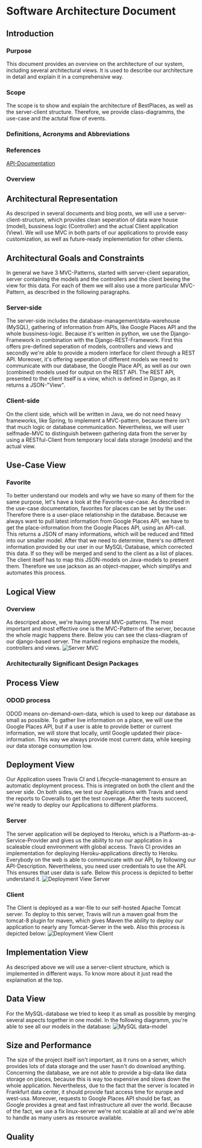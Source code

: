# Software Architecture Document
## Introduction
### Purpose
This document provides an overview on the architecture of our system, including several architectural views.
It is used to describe our architecture in detail and explain it in a comprehensive way.
### Scope
The scope is to show and explain the architecture of BestPlaces, as well as the server-client structure. Therefore,
we provide class-diagramms, the use-case and the actutal flow of events.
### Definitions, Acronyms and Abbreviations
### References
[API-Documentation](http://docs.bestplaces.apiary.io/)
### Overview
## Architectural Representation
As descriped in several documents and blog posts, we will use a server-client-structure, which provides clean seperation of data ware house (model), bussiness logic (Controller) and the actual Client application (View). We will use MVC in both parts of our applications to provide easy customization, as well as future-ready implementation for other clients.
## Architectural Goals and Constraints
In general we have 3 MVC-Patterns, started with server-client separation, server containing the models and the controllers and the client beeing the view for this data. For each of them we will also use a more particular MVC-Pattern, as described in the following paragraphs.
### Server-side
The server-side includes the database-management/data-warehouse (MySQL),  gathering of information from APIs, like Google Places API and the whole bussiness-logic.
Because it's written in python, we use the Django-Framework in combination with the Django-REST-Framework. First this offers pre-defined seperation of models, controllers and views and secondly we're able to provide a modern interface for client through a REST API.
Moreover, it's offering seperation of different models we need to communicate with our database, the Google Place API, as well as our own (combined) models used for output on the REST API. The REST API, presented to the client itself is a view, which is defined in Django, as it returns a JSON-"View".
### Client-side
On the client side, which will be written in Java, we do not need heavy frameworks, like Spring, to implement a MVC-pattern, because there isn't that much logic or database communication. Nevertheless, we will user selfmade-MVC to distinguish between gathering data from the server by using a RESTful-Client from temporary local data storage (models) and the actual view.
## Use-Case View
### Favorite
To better understand our models and why we have so many of them for the same purpose, let's have a look at the Favorite-use-case.
As described in the use-case documentation, favorites for places can be set by the user. Therefore there is a user-place relationship in the database. Because we always want to pull latest information from Google Places API, we have to get the place-information from the Google Places API, using an API-call. This returns a JSON of many informations, which will be reduced and fitted into our smaller model. After that we need to determine, there's no different information provided by our user in our MySQL-Database, which corrected this data. If so they will be merged and send to the client as a list of places.
The client itself has to map this JSON-models on Java-models to present them. Therefore we use jackson as an object-mapper, which simplifys and automates this process.
## Logical View
### Overview
As descriped above, we're having several MVC-patterns. The most important and most effective one is the MVC-Pattern of the server, because the whole magic happens there. Below you can see the class-diagram of our django-based server. The marked regions emphasize the models, controllers and views.
![Server MVC](./serverClassDiagram.png)
### Architecturally Significant Design Packages
## Process View
### ODOD process
ODOD means on-demand-own-data, which is used to keep our database as small as possible. To gather live information on a place, we will use the Google Places API, but if a user is able to provide better or current information, we will store that locally, until Google updated their place-information. This way we always provide most current data, while keeping our data storage consumption low.
## Deployment View
Our Application usees Travis CI and Lifecycle-management to ensure an automatic deployment process. This is integrated on both the client and the server side. On both sides, we test our Applications with Travis and send the reports to Coveralls to get the test coverage. After the tests succeed, we're ready to deploy our Applications to different platforms.
### Server
The server application will be deployed to Heroku, which is a Platform-as-a-Service-Provider and gives us the ability to run our application in a scaleable cloud environment with global access. Travis CI provides an implementation for deploying Heroku-applications directly to Heroku.
Everybody on the web is able to communicate with our API, by following our API-Description. Nevertheless, you need user credentials to use the API. This ensures that user data is safe. Below this process is depicted to better understand it.
![Deployment View Server](./deploymentViewServer.png)
### Client
The Client is deployed as a war-file to our self-hosted Apache Tomcat server. To deploy to this server, Travis will run a maven goal from the tomcat-8 plugin for maven, which gives Maven the ability to deploy our application to nearly any Tomcat-Server in the web. 
Also this process is depicted below:
![Deployment View Client](./deploymentViewClient.png)
## Implementation View
As descriped above we will use a server-client structure, which is implemented in different ways. To know more about it just read the explaination at the top.
## Data View
For the MySQL-database we tried to keep it as small as possible by merging several aspects together in one model. In the following diagramm, you're able to see all our models in the database:
![MySQL data-model](./MySQLdatamodell.png)
## Size and Performance
The size of the project itself isn't important, as it runs on a server, which provides lots of data storage and the user hasn't do download anything. Concerning the database, we are not able to provide a big-data like data storage on places, because this is way too expensive and slows down the whole application.
Nevertheless, due to the fact that the server is located in Frankfurt data center, it should provide fast access time for europe and west-usa. Moreover, requests to Google Places API should be fast, as Google provides a great and fast infrastructure all over the world.
Because of the fact, we use a fix linux-server we're not scalable at all and we're able to handle as many users as resource available.
## Quality

